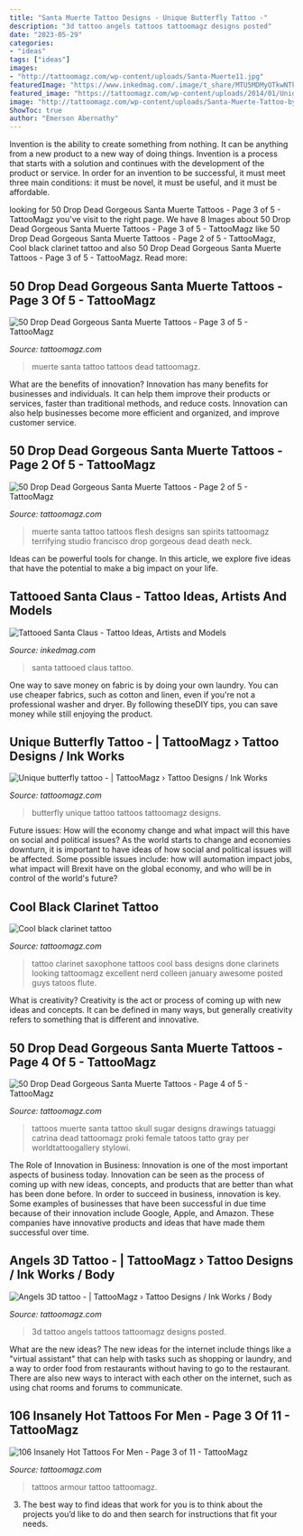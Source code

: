 ```yaml
---
title: "Santa Muerte Tattoo Designs - Unique Butterfly Tattoo -"
description: "3d tattoo angels tattoos tattoomagz designs posted"
date: "2023-05-29"
categories:
- "ideas"
tags: ["ideas"]
images:
- "http://tattoomagz.com/wp-content/uploads/Santa-Muerte11.jpg"
featuredImage: "https://www.inkedmag.com/.image/t_share/MTU5MDMyOTkwNTk5MzU4MTAx/tattsanta_feature.jpg"
featured_image: "https://tattoomagz.com/wp-content/uploads/2014/01/Unique-butterfly-tattoo.jpg"
image: "http://tattoomagz.com/wp-content/uploads/Santa-Muerte-Tattoo-by-Spirits.jpg"
ShowToc: true
author: "Emerson Abernathy"
---
```



Invention is the ability to create something from nothing. It can be anything from a new product to a new way of doing things. Invention is a process that starts with a solution and continues with the development of the product or service. In order for an invention to be successful, it must meet three main conditions: it must be novel, it must be useful, and it must be affordable.

	

		
looking for 50 Drop Dead Gorgeous Santa Muerte Tattoos - Page 3 of 5 - TattooMagz you've visit to the right page. We have 8 Images about 50 Drop Dead Gorgeous Santa Muerte Tattoos - Page 3 of 5 - TattooMagz like 50 Drop Dead Gorgeous Santa Muerte Tattoos - Page 2 of 5 - TattooMagz, Cool black clarinet tattoo and also 50 Drop Dead Gorgeous Santa Muerte Tattoos - Page 3 of 5 - TattooMagz. Read more:
		
    
## 50 Drop Dead Gorgeous Santa Muerte Tattoos - Page 3 Of 5 - TattooMagz

<img loading=lazy src="http://tattoomagz.com/wp-content/uploads/Santa-Muerte-faded-tattoo.jpg" onerror="this.onerror=null;this.src='https://tse1.mm.bing.net/th?id=OIP.8Q8cdMtVzO3aqClThJIOzQHaKu&amp;pid=15.1';" alt="50 Drop Dead Gorgeous Santa Muerte Tattoos - Page 3 of 5 - TattooMagz">

_Source: tattoomagz.com_

>muerte santa tattoo tattoos dead tattoomagz. 

	

What are the benefits of innovation?
Innovation has many benefits for businesses and individuals. It can help them improve their products or services, faster than traditional methods, and reduce costs. Innovation can also help businesses become more efficient and organized, and improve customer service.

    
## 50 Drop Dead Gorgeous Santa Muerte Tattoos - Page 2 Of 5 - TattooMagz

<img loading=lazy src="http://tattoomagz.com/wp-content/uploads/Santa-Muerte-Tattoo-by-Spirits.jpg" onerror="this.onerror=null;this.src='https://tse2.mm.bing.net/th?id=OIP.2yKKDmT7t6E_uB0unrtU7gHaJ3&amp;pid=15.1';" alt="50 Drop Dead Gorgeous Santa Muerte Tattoos - Page 2 of 5 - TattooMagz">

_Source: tattoomagz.com_

>muerte santa tattoo tattoos flesh designs san spirits tattoomagz terrifying studio francisco drop gorgeous dead death neck. 

	

Ideas can be powerful tools for change. In this article, we explore five ideas that have the potential to make a big impact on your life.

    
## Tattooed Santa Claus - Tattoo Ideas, Artists And Models

<img loading=lazy src="https://www.inkedmag.com/.image/t_share/MTU5MDMyOTkwNTk5MzU4MTAx/tattsanta_feature.jpg" onerror="this.onerror=null;this.src='https://tse4.mm.bing.net/th?id=OIP.BSCKDd2GvAOuC0HBtWHfyQHaHb&amp;pid=15.1';" alt="Tattooed Santa Claus - Tattoo Ideas, Artists and Models">

_Source: inkedmag.com_

>santa tattooed claus tattoo. 

	

One way to save money on fabric is by doing your own laundry. You can use cheaper fabrics, such as cotton and linen, even if you're not a professional washer and dryer. By following theseDIY tips, you can save money while still enjoying the product.

    
## Unique Butterfly Tattoo - | TattooMagz › Tattoo Designs / Ink Works

<img loading=lazy src="https://tattoomagz.com/wp-content/uploads/2014/01/Unique-butterfly-tattoo.jpg" onerror="this.onerror=null;this.src='https://tse3.mm.bing.net/th?id=OIP.njxAeTNCSpiwmvT9DiTmDwHaJ4&amp;pid=15.1';" alt="Unique butterfly tattoo - | TattooMagz › Tattoo Designs / Ink Works">

_Source: tattoomagz.com_

>butterfly unique tattoo tattoos tattoomagz designs. 

	

Future issues: How will the economy change and what impact will this have on social and political issues?
As the world starts to change and economies downturn, it is important to have ideas of how social and political issues will be affected. Some possible issues include: how will automation impact jobs, what impact will Brexit have on the global economy, and who will be in control of the world's future?

    
## Cool Black Clarinet Tattoo

<img loading=lazy src="http://tattoomagz.com/wp-content/uploads/Tattoos/Cool-black-clarinet-tattoo-675x900.jpg" onerror="this.onerror=null;this.src='https://tse2.mm.bing.net/th?id=OIP.1foJpDbphkEMJy5nX5sJWgHaJ4&amp;pid=15.1';" alt="Cool black clarinet tattoo">

_Source: tattoomagz.com_

>tattoo clarinet saxophone tattoos cool bass designs done clarinets looking tattoomagz excellent nerd colleen january awesome posted guys tatoos flute. 

	

What is creativity?
Creativity is the act or process of coming up with new ideas and concepts. It can be defined in many ways, but generally creativity refers to something that is different and innovative.

    
## 50 Drop Dead Gorgeous Santa Muerte Tattoos - Page 4 Of 5 - TattooMagz

<img loading=lazy src="http://tattoomagz.com/wp-content/uploads/Santa-Muerte11.jpg" onerror="this.onerror=null;this.src='https://tse2.mm.bing.net/th?id=OIP.umpuYomyvaVKTilEpmjRjQAAAA&amp;pid=15.1';" alt="50 Drop Dead Gorgeous Santa Muerte Tattoos - Page 4 of 5 - TattooMagz">

_Source: tattoomagz.com_

>tattoos muerte santa tattoo skull sugar designs drawings tatuaggi catrina dead tattoomagz proki female tatoos tatto gray per worldtattoogallery stylowi. 

	

The Role of Innovation in Business:
Innovation is one of the most important aspects of business today. Innovation can be seen as the process of coming up with new ideas, concepts, and products that are better than what has been done before. In order to succeed in business, innovation is key. Some examples of businesses that have been successful in due time because of their innovation include Google, Apple, and Amazon. These companies have innovative products and ideas that have made them successful over time.

    
## Angels 3D Tattoo - | TattooMagz › Tattoo Designs / Ink Works / Body

<img loading=lazy src="https://tattoomagz.com/wp-content/uploads/2014/01/Angels-3D-tattoo.jpg" onerror="this.onerror=null;this.src='https://tse3.mm.bing.net/th?id=OIP.CI9TWFE6HcC_4hLnTqQWrAHaLD&amp;pid=15.1';" alt="Angels 3D tattoo - | TattooMagz › Tattoo Designs / Ink Works / Body">

_Source: tattoomagz.com_

>3d tattoo angels tattoos tattoomagz designs posted. 

	

What are the new ideas?
The new ideas for the internet include things like a "virtual assistant" that can help with tasks such as shopping or laundry, and a way to order food from restaurants without having to go to the restaurant. There are also new ways to interact with each other on the internet, such as using chat rooms and forums to communicate.

    
## 106 Insanely Hot Tattoos For Men - Page 3 Of 11 - TattooMagz

<img loading=lazy src="http://tattoomagz.com/wp-content/uploads/armour-tattoos-for-men.jpg" onerror="this.onerror=null;this.src='https://tse3.mm.bing.net/th?id=OIP.QrbeRbragtcp4NIU81IrmQAAAA&amp;pid=15.1';" alt="106 Insanely Hot Tattoos For Men - Page 3 of 11 - TattooMagz">

_Source: tattoomagz.com_

>tattoos armour tattoo tattoomagz. 

	

3. The best way to find ideas that work for you is to think about the projects you’d like to do and then search for instructions that fit your needs.

